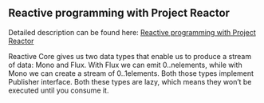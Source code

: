 ## Reactive programming with Project Reactor 

Detailed description can be found here: [Reactive programming with Project Reactor](https://piotrminkowski.wordpress.com/2018/10/22/reactive-programming-with-project-reactor/)

Reactive Core gives us two data types that enable us to produce a stream of data: Mono and Flux.
With Flux we can emit 0..nelements,
while with Mono we can create a stream of 0..1elements.
Both those types implement Publisher interface.
Both these types are lazy, which means they won’t be executed until you consume it.
